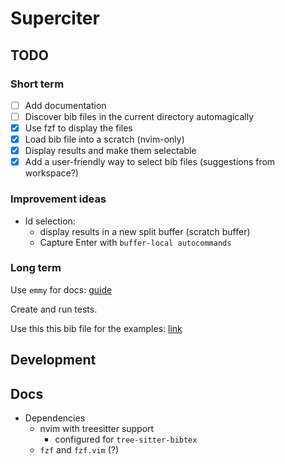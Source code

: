 # Superciter

## TODO

### Short term

- [ ] Add documentation
- [ ] Discover bib files in the current directory automagically
- [x] Use fzf to display the files
- [x] Load bib file into a scratch (nvim-only)
- [x] Display results and make them selectable
- [x] Add a user-friendly way to select bib files (suggestions from workspace?)

### Improvement ideas

- Id selection:
  - display results in a new split buffer (scratch buffer)
  - Capture Enter with `buffer-local autocommands`

### Long term

Use `emmy` for docs: [guide](https://github.com/tjdevries/tree-sitter-lua/blob/master/HOWTO.md)

Create and run tests.

Use this this bib file for the examples: [link](https://github.com/latex-lsp/tree-sitter-bibtex/blob/master/examples/biblatex-examples.bib)

## Development

## Docs

- Dependencies
  - nvim with treesitter support
    - configured for `tree-sitter-bibtex`
  - `fzf` and `fzf.vim` (?)
